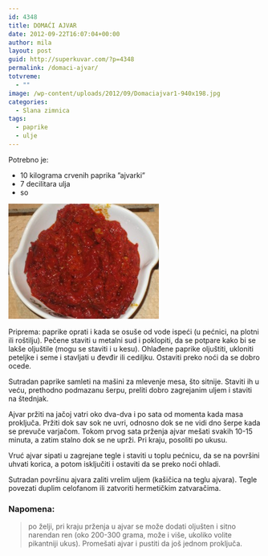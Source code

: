 ```yaml
---
id: 4348
title: DOMAĆI AJVAR
date: 2012-09-22T16:07:04+00:00
author: mila
layout: post
guid: http://superkuvar.com/?p=4348
permalink: /domaci-ajvar/
totvreme:
  - ""
image: /wp-content/uploads/2012/09/Domaciajvar1-940x198.jpg
categories:
  - Slana zimnica
tags:
  - paprike
  - ulje
---
```

Potrebno je:

  * 10 kilograma crvenih paprika &#8221;ajvarki&#8221;
  * 7 decilitara ulja
  * so

<img class="alignnone size-medium wp-image-4357" title="Domaciajvar" src="/wp-content/uploads/2012/09/Domaciajvar1-e1348466383408-300x229.jpg" alt="" width="300" height="229" /> 

Priprema: paprike oprati i kada se osuše od vode ispeći (u pećnici, na plotni ili roštilju). Pečene staviti u metalni sud i poklopiti, da se potpare kako bi se lakše oljuštile (mogu se staviti i u kesu). Ohlađene paprike oljuštiti, ukloniti peteljke i seme i stavljati u đevđir ili cediljku. Ostaviti preko noći da se dobro ocede.

Sutradan paprike samleti na mašini za mlevenje mesa, što sitnije. Staviti ih u veću, prethodno podmazanu šerpu, preliti dobro zagrejanim uljem i staviti na štednjak.

Ajvar pržiti na jačoj vatri oko dva-dva i po sata od momenta kada masa proključa. Pržiti dok sav sok ne uvri, odnosno dok se ne vidi dno šerpe kada se prevuče varjačom. Tokom prvog sata prženja ajvar mešati svakih 10-15 minuta, a zatim stalno dok se ne uprži. Pri kraju, posoliti po ukusu.

Vruć ajvar sipati u zagrejane tegle i staviti u toplu pećnicu, da se na površini uhvati korica, a potom isključiti i ostaviti da se preko noći ohladi.

Sutradan površinu ajvara zaliti vrelim uljem (kašičica na teglu ajvara). Tegle povezati duplim celofanom ili zatvoriti hermetičkim zatvaračima.

### Napomena:
> po želji, pri kraju prženja u ajvar se može dodati oljušten i sitno narendan ren (oko 200-300 grama, može i više, ukoliko volite pikantniji ukus). Promešati ajvar i pustiti da još jednom proključa.
